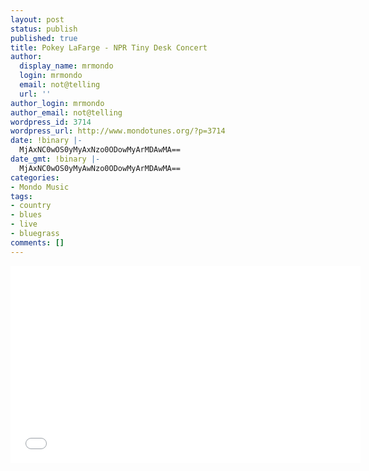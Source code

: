 ```yaml
---
layout: post
status: publish
published: true
title: Pokey LaFarge - NPR Tiny Desk Concert
author:
  display_name: mrmondo
  login: mrmondo
  email: not@telling
  url: ''
author_login: mrmondo
author_email: not@telling
wordpress_id: 3714
wordpress_url: http://www.mondotunes.org/?p=3714
date: !binary |-
  MjAxNC0wOS0yMyAxNzo0ODowMyArMDAwMA==
date_gmt: !binary |-
  MjAxNC0wOS0yMyAwNzo0ODowMyArMDAwMA==
categories:
- Mondo Music
tags:
- country
- blues
- live
- bluegrass
comments: []
---
```

<iframe width="560" height="315" src="//www.youtube.com/embed/seKAfbWFWCM" frameborder="0"> </iframe>
